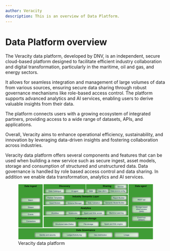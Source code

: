 ```yaml
---
author: Veracity
description: This is an overview of Data Platform.
---
```


# Data Platform overview

The Veracity data platform, developed by DNV, is an independent, secure cloud-based platform designed to facilitate efficient industry collaboration and digital transformation, particularly in the maritime, oil and gas, and energy sectors.

It allows for seamless integration and management of large volumes of data from various sources, ensuring secure data sharing through robust governance mechanisms like role-based access control. The platform supports advanced analytics and AI services, enabling users to derive valuable insights from their data. 

The platform connects users with a growing ecosystem of integrated partners, providing access to a wide range of datasets, APIs, and applications.

Overall, Veracity aims to enhance operational efficiency, sustainability, and innovation by leveraging data-driven insights and fostering collaboration across industries.

Veracity data platform offers several components and features that can be used when building a new service such as secure ingest, asset models, storage and consumption of structured and unstructured data. Data governance is handled by role based access control and data sharing. In addition we enable data transformation, analytics and AI services. 

<figure>
    <img src="assets/architecture2.png"/>
    <figcaption>Veracity data platform</figcaption>
</figure>
